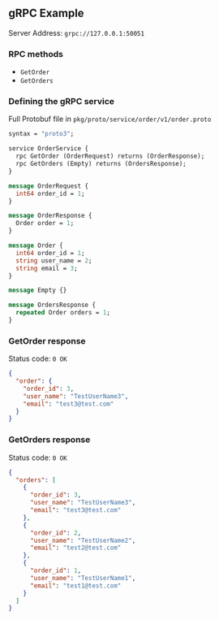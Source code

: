 ## gRPC Example

Server Address: `grpc://127.0.0.1:50051`

### RPC methods

- `GetOrder`
- `GetOrders`

### Defining the gRPC service

Full Protobuf file in `pkg/proto/service/order/v1/order.proto`

```protobuf
syntax = "proto3";

service OrderService {
  rpc GetOrder (OrderRequest) returns (OrderResponse);
  rpc GetOrders (Empty) returns (OrdersResponse);
}

message OrderRequest {
  int64 order_id = 1;
}

message OrderResponse {
  Order order = 1;
}

message Order {
  int64 order_id = 1;
  string user_name = 2;
  string email = 3;
}

message Empty {}

message OrdersResponse {
  repeated Order orders = 1;
}
```

### GetOrder response

Status code: `0 OK`

```json
{
  "order": {
    "order_id": 3,
    "user_name": "TestUserName3",
    "email": "test3@test.com"
  }
}
```

### GetOrders response

Status code: `0 OK`

```json
{
  "orders": [
    {
      "order_id": 3,
      "user_name": "TestUserName3",
      "email": "test3@test.com"
    },
    {
      "order_id": 2,
      "user_name": "TestUserName2",
      "email": "test2@test.com"
    },
    {
      "order_id": 1,
      "user_name": "TestUserName1",
      "email": "test1@test.com"
    }
  ]
}
```
